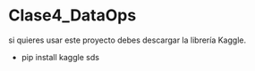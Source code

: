 # Clase4_DataOps
si quieres usar este proyecto debes descargar la librería Kaggle.
- pip install kaggle
sds
